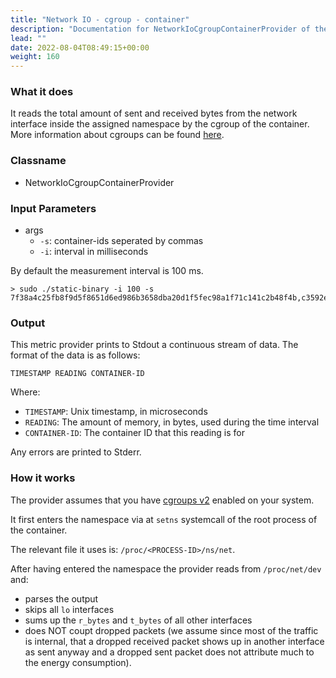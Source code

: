 ```yaml
---
title: "Network IO - cgroup - container"
description: "Documentation for NetworkIoCgroupContainerProvider of the Green Metrics Tool"
lead: ""
date: 2022-08-04T08:49:15+00:00
weight: 160
---
```


### What it does
It reads the total amount of sent and received bytes from the network interface inside the assigned namespace by the cgroup of the container. More information about cgroups can be found [here](https://www.man7.org/linux/man-pages/man7/cgroups.7.html).

### Classname
- NetworkIoCgroupContainerProvider

### Input Parameters

- args
    - `-s`: container-ids seperated by commas
    - `-i`: interval in milliseconds

By default the measurement interval is 100 ms.

```
> sudo ./static-binary -i 100 -s 7f38a4c25fb8f9d5f8651d6ed986b3658dba20d1f5fec98a1f71c141c2b48f4b,c3592e1385d63f9c7810470b12aa00f7d6f7c0e2b9981ac2bdb4371126a0660a
```


### Output

This metric provider prints to Stdout a continuous stream of data. The format of the data is as follows:

`TIMESTAMP READING CONTAINER-ID`

Where:
- `TIMESTAMP`: Unix timestamp, in microseconds
- `READING`: The amount of memory, in bytes, used during the time interval
- `CONTAINER-ID`: The container ID that this reading is for

Any errors are printed to Stderr.

### How it works
The provider assumes that you have [cgroups v2](https://www.man7.org/linux/man-pages/man7/cgroups.7.html) enabled on your system. 

It first enters the namespace via at `setns` systemcall of the root process of the container.

The relevant file it uses is: `/proc/<PROCESS-ID>/ns/net`.

After having entered the namespace the provider reads from `/proc/net/dev` and:
- parses the output
- skips all `lo` interfaces
- sums up the `r_bytes` and `t_bytes` of all other interfaces
- does NOT coupt dropped packets (we assume since most of the traffic is internal, that a dropped received packet shows up in another interface as sent anyway and a dropped sent packet does not attribute much to the energy consumption).

